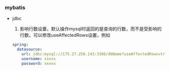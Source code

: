 ### mybatis

- jdbc

  1.  影响行数设置，默认操作mysql时返回的是查询的行数，而不是受影响的行数，可以修改useAffectedRows设置，例如

     ```yaml
     spring:
       datasource:
         url: jdbc:mysql://175.27.250.143:3306/dbName?useAffectedRows=true
         username: xxxxx
         password: xxxxx
     ```

     